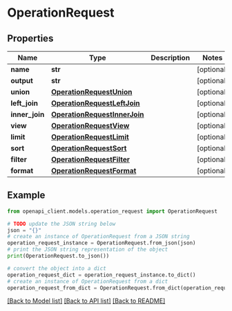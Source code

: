 # OperationRequest


## Properties

Name | Type | Description | Notes
------------ | ------------- | ------------- | -------------
**name** | **str** |  | [optional] 
**output** | **str** |  | [optional] 
**union** | [**OperationRequestUnion**](OperationRequestUnion.md) |  | [optional] 
**left_join** | [**OperationRequestLeftJoin**](OperationRequestLeftJoin.md) |  | [optional] 
**inner_join** | [**OperationRequestInnerJoin**](OperationRequestInnerJoin.md) |  | [optional] 
**view** | [**OperationRequestView**](OperationRequestView.md) |  | [optional] 
**limit** | [**OperationRequestLimit**](OperationRequestLimit.md) |  | [optional] 
**sort** | [**OperationRequestSort**](OperationRequestSort.md) |  | [optional] 
**filter** | [**OperationRequestFilter**](OperationRequestFilter.md) |  | [optional] 
**format** | [**OperationRequestFormat**](OperationRequestFormat.md) |  | [optional] 

## Example

```python
from openapi_client.models.operation_request import OperationRequest

# TODO update the JSON string below
json = "{}"
# create an instance of OperationRequest from a JSON string
operation_request_instance = OperationRequest.from_json(json)
# print the JSON string representation of the object
print(OperationRequest.to_json())

# convert the object into a dict
operation_request_dict = operation_request_instance.to_dict()
# create an instance of OperationRequest from a dict
operation_request_from_dict = OperationRequest.from_dict(operation_request_dict)
```
[[Back to Model list]](../README.md#documentation-for-models) [[Back to API list]](../README.md#documentation-for-api-endpoints) [[Back to README]](../README.md)


